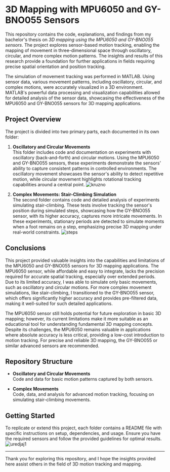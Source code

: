 # 3D Mapping with MPU6050 and GY-BNO055 Sensors

This repository contains the code, explanations, and findings from my bachelor's thesis on *3D mapping using the MPU6050 and GY-BNO055 sensors*. The project explores sensor-based motion tracking, enabling the mapping of movement in three-dimensional space through oscillatory, circular, and more complex motion patterns. The insights and results of this research provide a foundation for further applications in fields requiring precise spatial orientation and position tracking.

The simulation of movement tracking was performed in MATLAB. Using sensor data, various movement patterns, including oscillatory, circular, and complex motions, were accurately visualized in a 3D environment. MATLAB's powerful data processing and visualization capabilities allowed for detailed analysis of the sensor data, showcasing the effectiveness of the MPU6050 and GY-BNO055 sensors for 3D mapping applications.


## Project Overview

The project is divided into two primary parts, each documented in its own folder:

1. **Oscillatory and Circular Movements**  
   This folder includes code and documentation on experiments with oscillatory (back-and-forth) and circular motions. Using the MPU6050 and GY-BNO055 sensors, these experiments demonstrate the sensors' ability to capture consistent patterns in controlled environments. The oscillatory movement showcases the sensor's ability to detect repetitive motion, while circular movement highlights rotational tracking capabilities around a central point.
![kruzno](https://github.com/user-attachments/assets/222a9a93-0dda-4818-93cf-83243cb32903)

2. **Complex Movements: Stair-Climbing Simulation**  
   The second folder contains code and detailed analysis of experiments simulating stair-climbing. These tests involve tracking the sensor's position during simulated steps, showcasing how the GY-BNO055 sensor, with its higher accuracy, captures more intricate movements. In these experiments, stationary periods are detected to simulate moments when a foot remains on a step, emphasizing precise 3D mapping under real-world constraints.
![steps](https://github.com/user-attachments/assets/a2bf0473-09e0-4acb-b332-20b38b8ceb2b)


## Conclusions

This project provided valuable insights into the capabilities and limitations of the MPU6050 and GY-BNO055 sensors for 3D mapping applications. The MPU6050 sensor, while affordable and easy to integrate, lacks the precision required for accurate spatial tracking, especially over extended periods. Due to its limited accuracy, I was able to simulate only basic movements, such as oscillatory and circular motions. For more complex movement simulations, like stair-climbing, I transitioned to the GY-BNO055 sensor, which offers significantly higher accuracy and provides pre-filtered data, making it well-suited for such detailed applications.

The MPU6050 sensor still holds potential for future exploration in basic 3D mapping; however, its current limitations make it more suitable as an educational tool for understanding fundamental 3D mapping concepts. Despite its challenges, the MPU6050 remains valuable in applications where absolute accuracy is less critical, providing a low-cost introduction to motion tracking. For precise and reliable 3D mapping, the GY-BNO055 or similar advanced sensors are recommended.


## Repository Structure

- **Oscillatory and Circular Movements**  
  Code and data for basic motion patterns captured by both sensors.

- **Complex Movements**  
  Code, data, and analysis for advanced motion tracking, focusing on simulating stair-climbing movements.

## Getting Started

To replicate or extend this project, each folder contains a README file with specific instructions on setup, dependencies, and usage. Ensure you have the required sensors and follow the provided guidelines for optimal results.
![uredjaj1](https://github.com/user-attachments/assets/0b86bd08-073f-4b47-996c-4419dc2aab01)

---

Thank you for exploring this repository, and I hope the insights provided here assist others in the field of 3D motion tracking and mapping.
